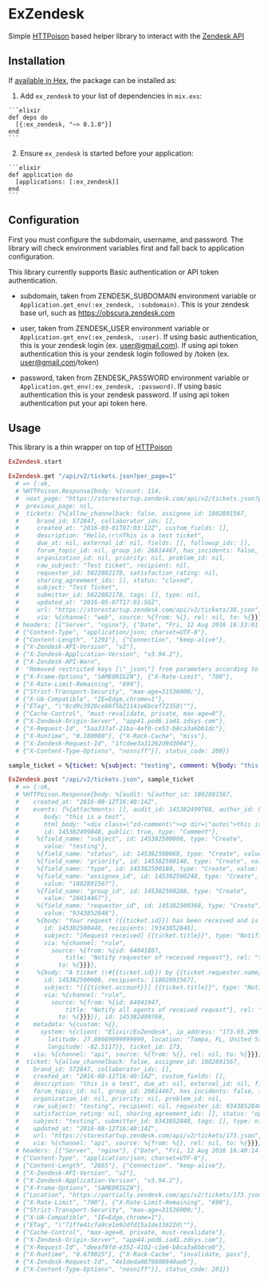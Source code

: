 # ExZendesk

Simple [HTTPoison](https://github.com/edgurgel/httpoison) based helper library to interact with the [Zendesk API](https://developer.zendesk.com/rest_api/docs/core/introduction)

## Installation

If [available in Hex](https://hex.pm/docs/publish), the package can be installed as:

  1. Add `ex_zendesk` to your list of dependencies in `mix.exs`:

    ```elixir
    def deps do
      [{:ex_zendesk, "~> 0.1.0"}]
    end
    ```

  2. Ensure `ex_zendesk` is started before your application:

    ```elixir
    def application do
      [applications: [:ex_zendesk]]
    end
    ```

## Configuration

First you must configure the subdomain, username, and password. The library will check environment variables first and fall back to application configuration.

This library currently supports Basic authentication or API token authentication.

- subdomain, taken from ZENDESK_SUBDOMAIN environment variable or `Application.get_env(:ex_zendesk, :subdomain)`. This is your zendesk base url, such as https://obscura.zendesk.com

- user, taken from ZENDESK_USER environment variable or `Application.get_env(:ex_zendesk, :user)`. If using basic authentication, this is your zendesk login (ex. user@gmail.com). If using api token authentication this is your zendesk login followed by /token (ex. user@gmail.com/token)

- password, taken from ZENDESK_PASSWORD environment variable or `Application.get_env(:ex_zendesk, :password)`. If using basic authentication this is your zendesk password. If using api token authentication put your api token here.

## Usage

This library is a thin wrapper on top of [HTTPoison](https://github.com/edgurgel/httpoison)

```elixir
ExZendesk.start

ExZendesk.get "/api/v2/tickets.json?per_page=1"
  # => {:ok,
  # %HTTPoison.Response{body: %{count: 114,
  #  next_page: "https://storestartup.zendesk.com/api/v2/tickets.json?page=2&per_page=1",
  #  previous_page: nil,
  #  tickets: [%{allow_channelback: false, assignee_id: 1802891567,
  #     brand_id: 572847, collaborator_ids: [],
  #     created_at: "2016-03-01T07:03:12Z", custom_fields: [],
  #     description: "Hello,\r\nThis is a test ticket",
  #     due_at: nil, external_id: nil, fields: [], followup_ids: [],
  #     forum_topic_id: nil, group_id: 26814467, has_incidents: false, id: 38,
  #     organization_id: nil, priority: nil, problem_id: nil,
  #     raw_subject: "Test ticket", recipient: nil,
  #     requester_id: 5022882178, satisfaction_rating: nil,
  #     sharing_agreement_ids: [], status: "closed",
  #     subject: "Test Ticket",
  #     submitter_id: 5022882178, tags: [], type: nil,
  #     updated_at: "2016-05-07T17:01:56Z",
  #     url: "https://storestartup.zendesk.com/api/v2/tickets/38.json",
  #     via: %{channel: "web", source: %{from: %{}, rel: nil, to: %{}}}}]},
  # headers: [{"Server", "nginx"}, {"Date", "Fri, 12 Aug 2016 16:33:01 GMT"},
  # {"Content-Type", "application/json; charset=UTF-8"},
  # {"Content-Length", "1291"}, {"Connection", "keep-alive"},
  # {"X-Zendesk-API-Version", "v2"},
  # {"X-Zendesk-Application-Version", "v3.94.2"},
  # {"X-Zendesk-API-Warn",
  #  "Removed restricted keys [\"_json\"] from parameters according to whitelist"},
  # {"X-Frame-Options", "SAMEORIGIN"}, {"X-Rate-Limit", "700"},
  # {"X-Rate-Limit-Remaining", "699"},
  # {"Strict-Transport-Security", "max-age=31536000;"},
  # {"X-UA-Compatible", "IE=Edge,chrome=1"},
  # {"ETag", "\"8cd9c3920ce86f5b21141e6bcef72358\""},
  # {"Cache-Control", "must-revalidate, private, max-age=0"},
  # {"X-Zendesk-Origin-Server", "app41.pod6.iad1.zdsys.com"},
  # {"X-Request-Id", "5aa337af-21ba-4ef0-ce53-b8ca3a6bb1dc"},
  # {"X-Runtime", "0.188008"}, {"X-Rack-Cache", "miss"},
  # {"X-Zendesk-Request-Id", "1fcdee3a31262d9d3064"},
  # {"X-Content-Type-Options", "nosniff"}], status_code: 200}}

sample_ticket = %{ticket: %{subject: "testing", comment: %{body: "this is a test"}, requester: %{name: "John Doe", email: "jdoe@gmail.com"}}}

ExZendesk.post "/api/v2/tickets.json", sample_ticket
  # => {:ok,
  # %HTTPoison.Response{body: %{audit: %{author_id: 1802891567,
  #    created_at: "2016-08-12T16:40:14Z",
  #    events: [%{attachments: [], audit_id: 145382499768, author_id: 9343852848,
  #       body: "this is a test",
  #       html_body: "<div class=\"zd-comment\"><p dir=\"auto\">this is a test</p></div>",
  #       id: 145382499848, public: true, type: "Comment"},
  #     %{field_name: "subject", id: 145382500008, type: "Create",
  #       value: "testing"},
  #     %{field_name: "status", id: 145382500068, type: "Create", value: "open"},
  #     %{field_name: "priority", id: 145382500148, type: "Create", value: nil},
  #     %{field_name: "type", id: 145382500188, type: "Create", value: nil},
  #     %{field_name: "assignee_id", id: 145382500248, type: "Create",
  #       value: "1802891567"},
  #     %{field_name: "group_id", id: 145382500288, type: "Create",
  #       value: "26814467"},
  #     %{field_name: "requester_id", id: 145382500368, type: "Create",
  #       value: "9343852848"},
  #     %{body: "Your request ({{ticket.id}}) has been received and is being reviewed by our support staff.\n\nTo add additional # # comments, reply to this email.\n\n{{ticket.comments_formatted}}",
  #       id: 145382500448, recipients: [9343852848],
  #       subject: "[Request received] {{ticket.title}}", type: "Notification",
  #       via: %{channel: "rule",
  #         source: %{from: %{id: 64041887,
  #             title: "Notify requester of received request"}, rel: "trigger",
  #           to: %{}}}},
  #     %{body: "A ticket (\#{{ticket.id}}) by {{ticket.requester.name}} has been received. It is unassigned.\n\n{{ticket.comments_formatted}}",
  #       id: 145382500608, recipients: [1802891567],
  #       subject: "[{{ticket.account}}] {{ticket.title}}", type: "Notification",
  #       via: %{channel: "rule",
  #         source: %{from: %{id: 64041947,
  #             title: "Notify all agents of received request"}, rel: "trigger",
  #           to: %{}}}}], id: 145382499768,
  #    metadata: %{custom: %{},
  #      system: %{client: "Elixir/ExZendesk", ip_address: "173.65.209.214",
  #        latitude: 27.88669999999999, location: "Tampa, FL, United States",
  #        longitude: -82.5117}}, ticket_id: 173,
  #    via: %{channel: "api", source: %{from: %{}, rel: nil, to: %{}}}},
  #  ticket: %{allow_channelback: false, assignee_id: 1802891567,
  #    brand_id: 572847, collaborator_ids: [],
  #    created_at: "2016-08-12T16:40:14Z", custom_fields: [],
  #    description: "this is a test", due_at: nil, external_id: nil, fields: [],
  #    forum_topic_id: nil, group_id: 26814467, has_incidents: false, id: 173,
  #    organization_id: nil, priority: nil, problem_id: nil,
  #    raw_subject: "testing", recipient: nil, requester_id: 9343852848,
  #    satisfaction_rating: nil, sharing_agreement_ids: [], status: "open",
  #    subject: "testing", submitter_id: 9343852848, tags: [], type: nil,
  #    updated_at: "2016-08-12T16:40:14Z",
  #    url: "https://storestartup.zendesk.com/api/v2/tickets/173.json",
  #    via: %{channel: "api", source: %{from: %{}, rel: nil, to: %{}}}}},
  # headers: [{"Server", "nginx"}, {"Date", "Fri, 12 Aug 2016 16:40:14 GMT"},
  # {"Content-Type", "application/json; charset=UTF-8"},
  # {"Content-Length", "2665"}, {"Connection", "keep-alive"},
  # {"X-Zendesk-API-Version", "v2"},
  # {"X-Zendesk-Application-Version", "v3.94.2"},
  # {"X-Frame-Options", "SAMEORIGIN"},
  # {"Location", "https://partially.zendesk.com/api/v2/tickets/173.json"},
  # {"X-Rate-Limit", "700"}, {"X-Rate-Limit-Remaining", "699"},
  # {"Strict-Transport-Security", "max-age=31536000;"},
  # {"X-UA-Compatible", "IE=Edge,chrome=1"},
  # {"ETag", "\"71ffe41cfa9ce1e92dfd15a1de13822d\""},
  # {"Cache-Control", "max-age=0, private, must-revalidate"},
  # {"X-Zendesk-Origin-Server", "app44.pod6.iad1.zdsys.com"},
  # {"X-Request-Id", "deeaf0fd-e352-4102-c1e6-b8ca3a6bbce0"},
  # {"X-Runtime", "0.679025"}, {"X-Rack-Cache", "invalidate, pass"},
  # {"X-Zendesk-Request-Id", "4e1deda0879800940aeb"},
  # {"X-Content-Type-Options", "nosniff"}], status_code: 201}}
```
